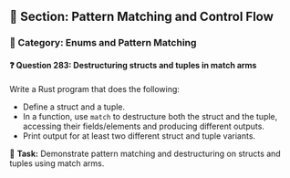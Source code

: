 ## 📘 Section: Pattern Matching and Control Flow  
### 🔹 Category: Enums and Pattern Matching  
#### ❓ Question 283: Destructuring structs and tuples in match arms

Write a Rust program that does the following:

- Define a struct and a tuple.
- In a function, use `match` to destructure both the struct and the tuple, accessing their fields/elements and producing different outputs.
- Print output for at least two different struct and tuple variants.

🔧 **Task:** Demonstrate pattern matching and destructuring on structs and tuples using match arms.
